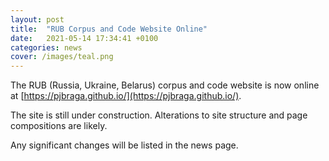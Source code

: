 ```yaml
---
layout: post
title:  "RUB Corpus and Code Website Online"
date:   2021-05-14 17:34:41 +0100
categories: news
cover: /images/teal.png
---
```

The RUB (Russia, Ukraine, Belarus) corpus and code website is now online at [https://pjbraga.github.io/](https://pjbraga.github.io/).

The site is still under construction. Alterations to site structure and page compositions are likely. 

Any significant changes will be listed in the news page.